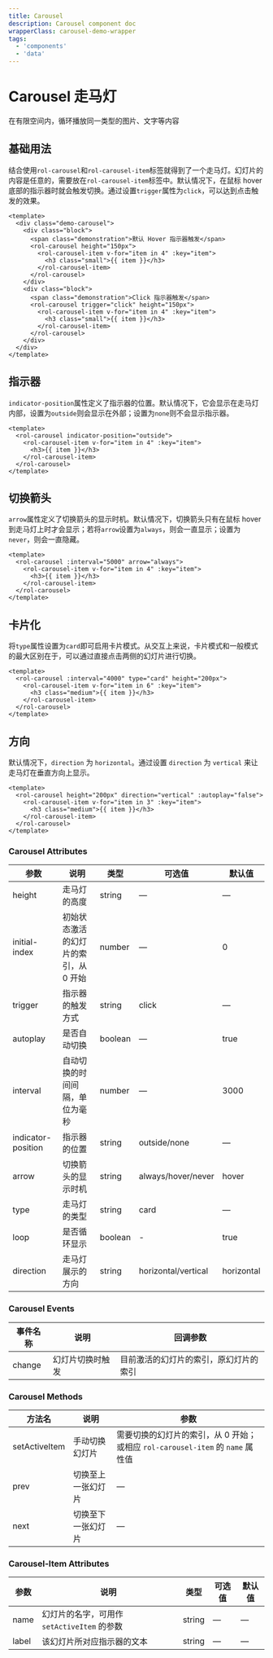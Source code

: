 ```yaml
---
title: Carousel
description: Carousel component doc
wrapperClass: carousel-demo-wrapper
tags:
  - 'components'
  - 'data'
---
```


# Carousel 走马灯

在有限空间内，循环播放同一类型的图片、文字等内容

## 基础用法

结合使用`rol-carousel`和`rol-carousel-item`标签就得到了一个走马灯。幻灯片的内容是任意的，需要放在`rol-carousel-item`标签中。默认情况下，在鼠标 hover 底部的指示器时就会触发切换。通过设置`trigger`属性为`click`，可以达到点击触发的效果。

```vue demo
<template>
  <div class="demo-carousel">
    <div class="block">
      <span class="demonstration">默认 Hover 指示器触发</span>
      <rol-carousel height="150px">
        <rol-carousel-item v-for="item in 4" :key="item">
          <h3 class="small">{{ item }}</h3>
        </rol-carousel-item>
      </rol-carousel>
    </div>
    <div class="block">
      <span class="demonstration">Click 指示器触发</span>
      <rol-carousel trigger="click" height="150px">
        <rol-carousel-item v-for="item in 4" :key="item">
          <h3 class="small">{{ item }}</h3>
        </rol-carousel-item>
      </rol-carousel>
    </div>
  </div>
</template>
```

## 指示器

`indicator-position`属性定义了指示器的位置。默认情况下，它会显示在走马灯内部，设置为`outside`则会显示在外部；设置为`none`则不会显示指示器。

```vue demo
<template>
  <rol-carousel indicator-position="outside">
    <rol-carousel-item v-for="item in 4" :key="item">
      <h3>{{ item }}</h3>
    </rol-carousel-item>
  </rol-carousel>
</template>
```

## 切换箭头

`arrow`属性定义了切换箭头的显示时机。默认情况下，切换箭头只有在鼠标 hover 到走马灯上时才会显示；若将`arrow`设置为`always`，则会一直显示；设置为`never`，则会一直隐藏。

```vue demo
<template>
  <rol-carousel :interval="5000" arrow="always">
    <rol-carousel-item v-for="item in 4" :key="item">
      <h3>{{ item }}</h3>
    </rol-carousel-item>
  </rol-carousel>
</template>
```

## 卡片化

将`type`属性设置为`card`即可启用卡片模式。从交互上来说，卡片模式和一般模式的最大区别在于，可以通过直接点击两侧的幻灯片进行切换。

```vue demo
<template>
  <rol-carousel :interval="4000" type="card" height="200px">
    <rol-carousel-item v-for="item in 6" :key="item">
      <h3 class="medium">{{ item }}</h3>
    </rol-carousel-item>
  </rol-carousel>
</template>
```

## 方向

默认情况下，`direction` 为 `horizontal`。通过设置 `direction` 为 `vertical` 来让走马灯在垂直方向上显示。

```vue demo
<template>
  <rol-carousel height="200px" direction="vertical" :autoplay="false">
    <rol-carousel-item v-for="item in 3" :key="item">
      <h3 class="medium">{{ item }}</h3>
    </rol-carousel-item>
  </rol-carousel>
</template>
```

### Carousel Attributes

| 参数               | 说明                                  | 类型    | 可选值              | 默认值     |
| ------------------ | ------------------------------------- | ------- | ------------------- | ---------- |
| height             | 走马灯的高度                          | string  | —                   | —          |
| initial-index      | 初始状态激活的幻灯片的索引，从 0 开始 | number  | —                   | 0          |
| trigger            | 指示器的触发方式                      | string  | click               | —          |
| autoplay           | 是否自动切换                          | boolean | —                   | true       |
| interval           | 自动切换的时间间隔，单位为毫秒        | number  | —                   | 3000       |
| indicator-position | 指示器的位置                          | string  | outside/none        | —          |
| arrow              | 切换箭头的显示时机                    | string  | always/hover/never  | hover      |
| type               | 走马灯的类型                          | string  | card                | —          |
| loop               | 是否循环显示                          | boolean | -                   | true       |
| direction          | 走马灯展示的方向                      | string  | horizontal/vertical | horizontal |

### Carousel Events

| 事件名称 | 说明             | 回调参数                               |
| -------- | ---------------- | -------------------------------------- |
| change   | 幻灯片切换时触发 | 目前激活的幻灯片的索引，原幻灯片的索引 |

### Carousel Methods

| 方法名        | 说明               | 参数                                                                           |
| ------------- | ------------------ | ------------------------------------------------------------------------------ |
| setActiveItem | 手动切换幻灯片     | 需要切换的幻灯片的索引，从 0 开始；或相应 `rol-carousel-item` 的 `name` 属性值 |
| prev          | 切换至上一张幻灯片 | —                                                                              |
| next          | 切换至下一张幻灯片 | —                                                                              |

### Carousel-Item Attributes

| 参数  | 说明                                        | 类型   | 可选值 | 默认值 |
| ----- | ------------------------------------------- | ------ | ------ | ------ |
| name  | 幻灯片的名字，可用作 `setActiveItem` 的参数 | string | —      | —      |
| label | 该幻灯片所对应指示器的文本                  | string | —      | —      |
